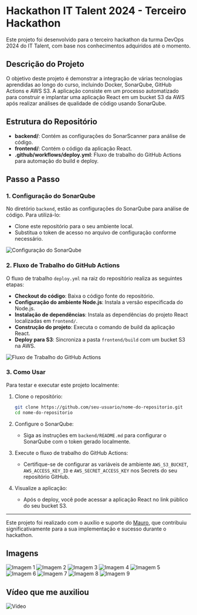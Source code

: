 # Hackathon IT Talent 2024 - Terceiro Hackathon

Este projeto foi desenvolvido para o terceiro hackathon da turma DevOps 2024 do IT Talent, com base nos conhecimentos adquiridos até o momento.

## Descrição do Projeto

O objetivo deste projeto é demonstrar a integração de várias tecnologias aprendidas ao longo do curso, incluindo Docker, SonarQube, GitHub Actions e AWS S3. A aplicação consiste em um processo automatizado para construir e implantar uma aplicação React em um bucket S3 da AWS após realizar análises de qualidade de código usando SonarQube.

## Estrutura do Repositório

- **backend/**: Contém as configurações do SonarScanner para análise de código.
- **frontend/**: Contém o código da aplicação React.
- **.github/workflows/deploy.yml**: Fluxo de trabalho do GitHub Actions para automação do build e deploy.

## Passo a Passo

### 1. Configuração do SonarQube

No diretório `backend`, estão as configurações do SonarQube para análise de código. Para utilizá-lo:

- Clone este repositório para o seu ambiente local.
- Substitua o token de acesso no arquivo de configuração conforme necessário.

![Configuração do SonarQube](images/sonarqube-config.png)

### 2. Fluxo de Trabalho do GitHub Actions

O fluxo de trabalho `deploy.yml` na raiz do repositório realiza as seguintes etapas:

- **Checkout do código**: Baixa o código fonte do repositório.
- **Configuração do ambiente Node.js**: Instala a versão especificada do Node.js.
- **Instalação de dependências**: Instala as dependências do projeto React localizadas em `frontend/`.
- **Construção do projeto**: Executa o comando de build da aplicação React.
- **Deploy para S3**: Sincroniza a pasta `frontend/build` com um bucket S3 na AWS.

![Fluxo de Trabalho do GitHub Actions](images/github-actions.png)

### 3. Como Usar

Para testar e executar este projeto localmente:

1. Clone o repositório:

   ```bash
   git clone https://github.com/seu-usuario/nome-do-repositorio.git
   cd nome-do-repositorio
   ```

2. Configure o SonarQube:

   - Siga as instruções em `backend/README.md` para configurar o SonarQube com o token gerado localmente.

3. Execute o fluxo de trabalho do GitHub Actions:

   - Certifique-se de configurar as variáveis de ambiente `AWS_S3_BUCKET`, `AWS_ACCESS_KEY_ID` e `AWS_SECRET_ACCESS_KEY` nos Secrets do seu repositório GitHub.

4. Visualize a aplicação:

   - Após o deploy, você pode acessar a aplicação React no link público do seu bucket S3.

---

Este projeto foi realizado com o auxílio e suporte do [Mauro](https://github.com/mauro-n), que contribuiu significativamente para a sua implementação e sucesso durante o hackathon.

## Imagens

![Imagem 1](.github/image-1.png)
![Imagem 2](.github/image-2.png)
![Imagem 3](.github/image-3.png)
![Imagem 4](.github/image-4.png)
![Imagem 5](.github/image-5.png)
![Imagem 6](.github/image-6.png)
![Imagem 7](.github/image-7.png)
![Imagem 8](.github/image-8.png)
![Imagem 9](.github/image-9.png)

## Vídeo que me auxiliou

![Vídeo](https://youtu.be/a9jhz1kuYGc?si=WPl8p-ESuPA1nv26)